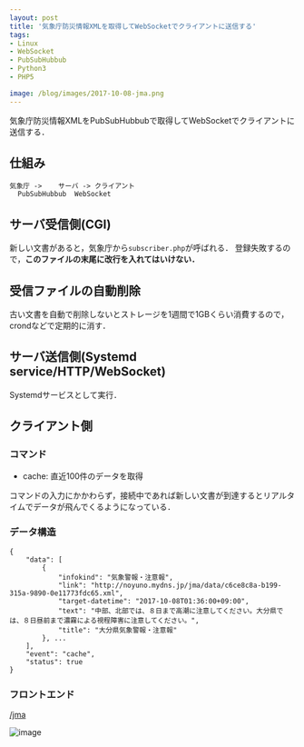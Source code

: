 ```yaml
---
layout: post
title: '気象庁防災情報XMLを取得してWebSocketでクライアントに送信する'
tags:
- Linux
- WebSocket
- PubSubHubbub
- Python3
- PHP5

image: /blog/images/2017-10-08-jma.png
---
```


気象庁防災情報XMLをPubSubHubbubで取得してWebSocketでクライアントに送信する．

## 仕組み

    気象庁 ->    サーバ -> クライアント
      PubSubHubbub  WebSocket

## サーバ受信側(CGI)

新しい文書があると，気象庁から`subscriber.php`が呼ばれる．
登録失敗するので，**このファイルの末尾に改行を入れてはいけない．**

<script src="https://gist-it.appspot.com/http://github.com/noyuno/pisite/raw/master/jma/subscriber.php"></script>

## 受信ファイルの自動削除

古い文書を自動で削除しないとストレージを1週間で1GBくらい消費するので，crondなどで定期的に消す．

<script src="https://gist-it.appspot.com/http://github.com/noyuno/pisite/raw/master/jma/bin/rm.sh"></script>

## サーバ送信側(Systemd service/HTTP/WebSocket)

Systemdサービスとして実行．

<script src="https://gist-it.appspot.com/http://github.com/noyuno/pisite/raw/master/jma/bin/websocket.py"></script>

## クライアント側

### コマンド

- cache: 直近100件のデータを取得

コマンドの入力にかかわらず，接続中であれば新しい文書が到達するとリアルタイムでデータが飛んでくるようになっている．

### データ構造

~~~
{
    "data": [
        {
            "infokind": "気象警報・注意報",
            "link": "http://noyuno.mydns.jp/jma/data/c6ce8c8a-b199-315a-9890-0e11773fdc65.xml",
            "target-datetime": "2017-10-08T01:36:00+09:00",
            "text": "中部、北部では、８日まで高潮に注意してください。大分県では、８日昼前まで濃霧による視程障害に注意してください。",
            "title": "大分県気象警報・注意報"
        }, ...
    ],
    "event": "cache",
    "status": true
}
~~~

### フロントエンド

[/jma](http://noyuno.mydns.jp/jma)

![image]({{page.image}})

